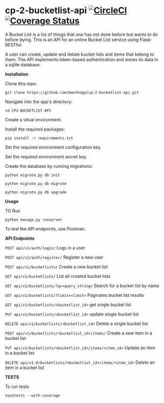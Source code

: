 # cp-2-bucketlist-api [![CircleCI](https://circleci.com/gh/bmuthoga/cp-2-bucketlist-api/tree/tests.svg?style=svg)](https://circleci.com/gh/bmuthoga/cp-2-bucketlist-api/tree/tests) [![Coverage Status](https://coveralls.io/repos/github/bmuthoga/cp-2-bucketlist-api/badge.svg?branch=master)](https://coveralls.io/github/bmuthoga/cp-2-bucketlist-api?branch=master)
A Bucket List is a list of things that one has not done before but wants to do before dying. This is an API for an online Bucket List service using Flask-RESTful.

A user can create, update and delate bucket lists and items that belong to them. The API implements token-based authentication and stores its data in a sqlite database.


**Installation**

Clone this repo:

`git clone https://github.com/bmuthoga/cp-2-bucketlist-api.git`

Navigate into the app's directory:

`cd CP2-BUCKETLIST-API`

Create a vitual environment.

Install the required packages:

`pip install -r requirements.txt`

Set the required environment configuration key.

Set the required environment secret key.

Create the database by running migrations:

`python migrate.py db init`

`python migrate.py db migrate`

`python migrate.py db upgrade`

**Usage**

TO Run

`python manage.py runserver`

To test the API endpoints, use Postman.

**API Endpoints**

`POST api/v1/auth/login/`	Logs in a user	

`POST api/v1/auth/register/`	Register a new user	

`POST api/v1/bucketlists/`	Create a new bucket list	

`GET api/v1/bucketlists/`	List all created bucket lists	

`GET api/v1/bucketlists/?q=<query_string>`	Search for a bucket list by name

`GET api/v1/bucketlists/?limit=<limit>`	Paginates bucket list results	

`GET api/v1/bucketlists/<bucketlist_id>`	get single bucket list	

`PUT api/v1/bucketlists/<bucketlist_id>`	update single bucket list	

`DELETE api/v1/bucketlists/<bucketlist_id>`	Delete a single bucket list	

`POST api/v1/bucketlists/<bucketlist_id>/items/`	Create a new item in a bucket list	

`PUT api/v1/bucketlists/<bucketlist_id>/items/<item_id>`	Update an item in a bucket list	

`DELETE api/v1.0/bucketlists/<bucketlist_id>/items/<item_id>`	Delete an item in a bucket list

**TESTS**

To run tests

`nosetests --with-coverage`
